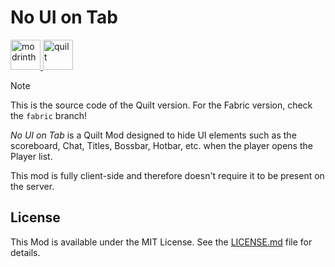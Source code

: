 # No UI on Tab

<a href="https://modrinth.com/plugin/nouiontab" target="_blank">
  <img src="https://cdn.jsdelivr.net/npm/@intergrav/devins-badges@3/assets/compact/available/modrinth_vector.svg" height="48" alt="modrinth" title="Available on Modrinth">
</a>
<a href="https://quiltmc.org" target="_blank">
  <img src="https://cdn.jsdelivr.net/npm/@intergrav/devins-badges@3/assets/compact/supported/quilt_vector.svg" height="48" alt="quilt" title="Supports Quilt">
</a>

> [!NOTE]
> This is the source code of the Quilt version. For the Fabric version, check the `fabric` branch!

*No UI on Tab* is a Quilt Mod designed to hide UI elements such as the scoreboard, Chat, Titles, Bossbar, Hotbar, etc. when the player opens the Player list.

This mod is fully client-side and therefore doesn't require it to be present on the server.

## License

This Mod is available under the MIT License. See the [LICENSE.md](LICENSE.md) file for details.
